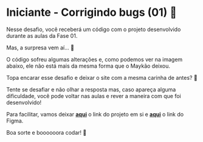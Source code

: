 # Iniciante - Corrigindo bugs (01) 👀

Nesse desafio, você receberá um código com o projeto desenvolvido durante as aulas da Fase 01.

Mas, a surpresa vem aí...  👀  

O código sofreu algumas alterações e, como podemos ver na imagem abaixo, ele não está mais da mesma forma que o Maykão deixou.

Topa encarar esse desafio e deixar o site com a mesma carinha de antes? **💜**

Tente se desafiar e não olhar a resposta mas, caso apareça alguma dificuldade, você pode voltar nas aulas e rever a maneira com que foi desenvolvido!

Para facilitar, vamos deixar [**aqui**](https://explorer-stage02.vercel.app/) o link do projeto em si e [**aqui**](https://www.figma.com/file/fAvYZz4dPV5MfhL77XkqkD/Explorer---Stage-01) o link do Figma.


Boa sorte e boooooora codar! 🚀
